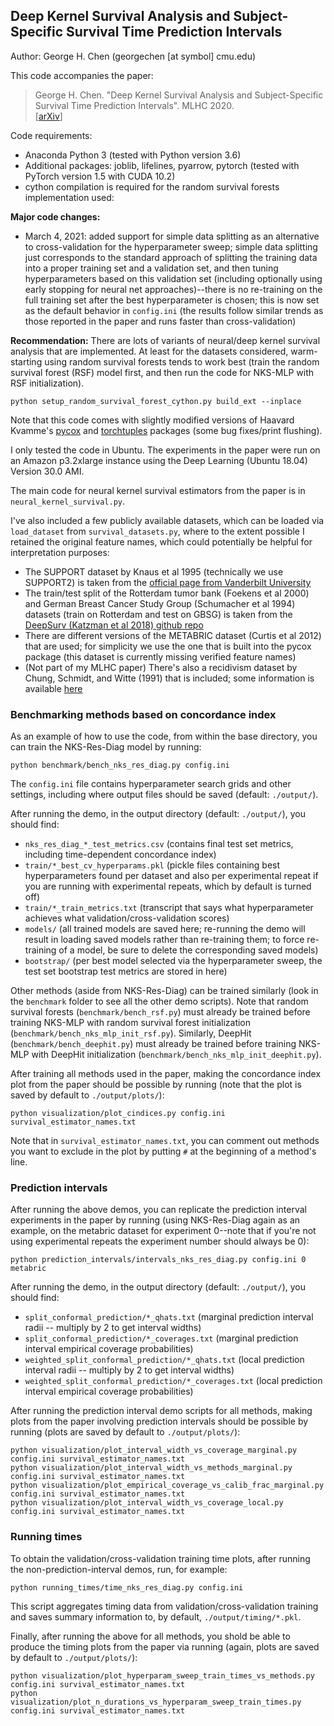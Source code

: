 ## Deep Kernel Survival Analysis and Subject-Specific Survival Time Prediction Intervals

Author: George H. Chen (georgechen [at symbol] cmu.edu)

This code accompanies the paper:

> George H. Chen. "Deep Kernel Survival Analysis and Subject-Specific Survival Time Prediction Intervals". MLHC 2020.\
> \[[arXiv](https://arxiv.org/abs/2007.12975)\]

Code requirements:

- Anaconda Python 3 (tested with Python version 3.6)
- Additional packages: joblib, lifelines, pyarrow, pytorch (tested with PyTorch version 1.5 with CUDA 10.2)
- cython compilation is required for the random survival forests implementation used:

**Major code changes:**

- March 4, 2021: added support for simple data splitting as an alternative to cross-validation for the hyperparameter sweep; simple data splitting just corresponds to the standard approach of splitting the training data into a proper training set and a validation set, and then tuning hyperparameters based on this validation set (including optionally using early stopping for neural net approaches)--there is no re-training on the full training set after the best hyperparameter is chosen; this is now set as the default behavior in `config.ini` (the results follow similar trends as those reported in the paper and runs faster than cross-validation)

**Recommendation:** There are lots of variants of neural/deep kernel survival analysis that are implemented. At least for the datasets considered, warm-starting using random survival forests tends to work best (train the random survival forest (RSF) model first, and then run the code for NKS-MLP with RSF initialization).

```
python setup_random_survival_forest_cython.py build_ext --inplace
```

Note that this code comes with slightly modified versions of Haavard Kvamme's [pycox](https://github.com/havakv/pycox) and [torchtuples](https://github.com/havakv/torchtuples) packages (some bug fixes/print flushing).

I only tested the code in Ubuntu. The experiments in the paper were run on an Amazon p3.2xlarge instance using the Deep Learning (Ubuntu 18.04) Version 30.0 AMI.

The main code for neural kernel survival estimators from the paper is in `neural_kernel_survival.py`.

I've also included a few publicly available datasets, which can be loaded via `load_dataset` from `survival_datasets.py`, where to the extent possible I retained the original feature names, which could potentially be helpful for interpretation purposes:

- The SUPPORT dataset by Knaus et al 1995 (technically we use SUPPORT2) is taken from the [official page from Vanderbilt University](http://biostat.mc.vanderbilt.edu/wiki/Main/DataSets)
- The train/test split of the Rotterdam tumor bank (Foekens et al 2000) and German Breast Cancer Study Group (Schumacher et al 1994) datasets (train on Rotterdam and test on GBSG) is taken from the [DeepSurv (Katzman et al 2018) github repo](https://github.com/jaredleekatzman/DeepSurv)
- There are different versions of the METABRIC dataset (Curtis et al 2012) that are used; for simplicity we use the one that is built into the pycox package (this dataset is currently missing verified feature names)
- (Not part of my MLHC paper) There's also a recidivism dataset by Chung, Schmidt, and Witte (1991) that is included; some information is available [here](https://data.princeton.edu/pop509/recid1)

### Benchmarking methods based on concordance index

As an example of how to use the code, from within the base directory, you can train the NKS-Res-Diag model by running:

```
python benchmark/bench_nks_res_diag.py config.ini
```

The `config.ini` file contains hyperparameter search grids and other settings, including where output files should be saved (default: `./output/`).

After running the demo, in the output directory (default: `./output/`), you should find:

- `nks_res_diag_*_test_metrics.csv` (contains final test set metrics, including time-dependent concordance index)
- `train/*_best_cv_hyperparams.pkl` (pickle files containing best hyperparameters found per dataset and also per experimental repeat if you are running with experimental repeats, which by default is turned off)
- `train/*_train_metrics.txt` (transcript that says what hyperparameter achieves what validation/cross-validation scores)
- `models/` (all trained models are saved here; re-running the demo will result in loading saved models rather than re-training them; to force re-training of a model, be sure to delete the corresponding saved models)
- `bootstrap/` (per best model selected via the hyperparameter sweep, the test set bootstrap test metrics are stored in here)

Other methods (aside from NKS-Res-Diag) can be trained similarly (look in the `benchmark` folder to see all the other demo scripts). Note that random survival forests (`benchmark/bench_rsf.py`) must already be trained before training NKS-MLP with random survival forest initialization (`benchmark/bench_nks_mlp_init_rsf.py`). Similarly, DeepHit (`benchmark/bench_deephit.py`) must already be trained before training NKS-MLP with DeepHit initialization (`benchmark/bench_nks_mlp_init_deephit.py`).

After training all methods used in the paper, making the concordance index plot from the paper should be possible by running (note that the plot is saved by default to `./output/plots/`):

```
python visualization/plot_cindices.py config.ini survival_estimator_names.txt
```

Note that in `survival_estimator_names.txt`, you can comment out methods you want to exclude in the plot by putting `#` at the beginning of a method's line.

### Prediction intervals

After running the above demos, you can replicate the prediction interval experiments in the paper by running (using NKS-Res-Diag again as an example, on the metabric dataset for experiment 0--note that if you're not using experimental repeats the experiment number should always be 0):

```
python prediction_intervals/intervals_nks_res_diag.py config.ini 0 metabric
```

After running the demo, in the output directory (default: `./output/`), you should find:

- `split_conformal_prediction/*_qhats.txt` (marginal prediction interval radii -- multiply by 2 to get interval widths)
- `split_conformal_prediction/*_coverages.txt` (marginal prediction interval empirical coverage probabilities)
- `weighted_split_conformal_prediction/*_qhats.txt` (local prediction interval radii -- multiply by 2 to get interval widths)
- `weighted_split_conformal_prediction/*_coverages.txt` (local prediction interval empirical coverage probabilities)

After running the prediction interval demo scripts for all methods, making plots from the paper involving prediction intervals should be possible by running (plots are saved by default to `./output/plots/`):

```
python visualization/plot_interval_width_vs_coverage_marginal.py config.ini survival_estimator_names.txt
python visualization/plot_interval_width_vs_methods_marginal.py config.ini survival_estimator_names.txt
python visualization/plot_empirical_coverage_vs_calib_frac_marginal.py config.ini survival_estimator_names.txt
python visualization/plot_interval_width_vs_coverage_local.py config.ini survival_estimator_names.txt
```

### Running times

To obtain the validation/cross-validation training time plots, after running the non-prediction-interval demos, run, for example:

```
python running_times/time_nks_res_diag.py config.ini
```

This script aggregates timing data from validation/cross-validation training and saves summary information to, by default, `./output/timing/*.pkl`.

Finally, after running the above for all methods, you shold be able to produce the timing plots from the paper via running (again, plots are saved by default to `./output/plots/`):

```
python visualization/plot_hyperparam_sweep_train_times_vs_methods.py config.ini survival_estimator_names.txt
python visualization/plot_n_durations_vs_hyperparam_sweep_train_times.py config.ini survival_estimator_names.txt
```

